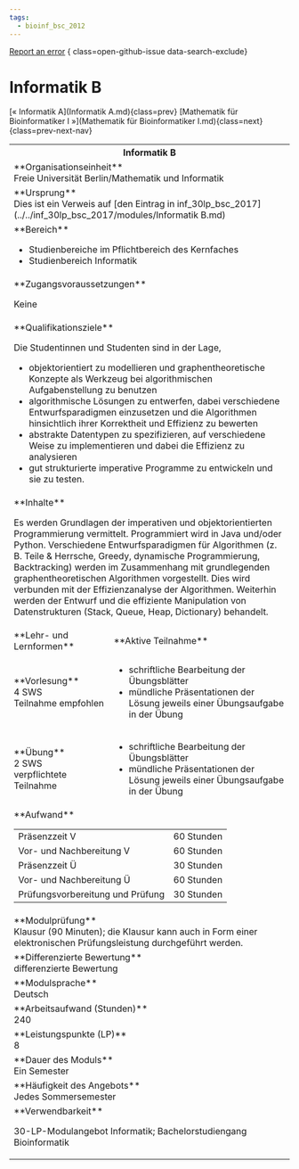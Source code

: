 ```yaml
---
tags:
  - bioinf_bsc_2012
---
```

[Report an error](https://github.com/SGSSGene/FUB-SUP/issues/new?title=Error%20in%20%22Informatik%20B%22&body=There%20seems%20to%20be%20an%20error%20in%20module%20%22Informatik%20B%22%2E%0A%0A%3CDescribe%20here%20a%20slightly%20more%20detailed%20description%20of%20what%20is%20wrong%3E&labels=bug)
{ class=open-github-issue data-search-exclude}

# Informatik B

[« Informatik A](Informatik A.md){class=prev}
[Mathematik für Bioinformatiker I »](Mathematik für Bioinformatiker I.md){class=next}
{class=prev-next-nav}

<table markdown id="moduledesc">
<tr markdown class="moduledesc_head"><th colspan="2">Informatik B </th></tr>
<tr markdown><td colspan="2">**Organisationseinheit**   <br>Freie Universität Berlin/Mathematik und Informatik</td></tr>
<tr markdown><td colspan="2">**Ursprung**<br>Dies ist ein Verweis auf [den Eintrag in inf_30lp_bsc_2017](../../inf_30lp_bsc_2017/modules/Informatik B.md)</td></tr>
<tr markdown><td colspan="2">**Bereich**<br>


- Studienbereiche im Pflichtbereich des Kernfaches
- Studienbereich Informatik

</td></tr>

<tr markdown><td colspan="2">**Zugangsvoraussetzungen** <br>

Keine


</td></tr>
<tr markdown><td colspan="2">**Qualifikationsziele**    <br>

Die Studentinnen und Studenten sind in der Lage,

- objektorientiert zu modellieren und graphentheoretische Konzepte als
  Werkzeug bei algorithmischen Aufgabenstellung zu benutzen
- algorithmische Lösungen zu entwerfen, dabei verschiedene
  Entwurfsparadigmen einzusetzen und die Algorithmen hinsichtlich ihrer
  Korrektheit und Effizienz zu bewerten
- abstrakte Datentypen zu spezifizieren, auf verschiedene Weise zu
  implementieren und dabei die Effizienz zu analysieren
- gut strukturierte imperative Programme zu entwickeln und sie zu testen.


</td></tr>
<tr markdown><td colspan="2">**Inhalte**                <br>

Es werden Grundlagen der imperativen und objektorientierten Programmierung
vermittelt. Programmiert wird in Java und/oder Python. Verschiedene
Entwurfsparadigmen für Algorithmen (z. B. Teile & Herrsche, Greedy,
dynamische Programmierung, Backtracking) werden im Zusammenhang mit
grundlegenden graphentheoretischen Algorithmen vorgestellt. Dies wird
verbunden mit der Effizienzanalyse der Algorithmen. Weiterhin werden der
Entwurf und die effiziente Manipulation von Datenstrukturen (Stack, Queue,
Heap, Dictionary) behandelt.


</td></tr>

<tr markdown><td>**Lehr- und Lernformen**</td><td>**Aktive Teilnahme**</td></tr>
<tr markdown><td> **Vorlesung** <br>4 SWS <br> Teilnahme empfohlen</td><td>

- schriftliche Bearbeitung der Übungsblätter
- mündliche Präsentationen der Lösung jeweils einer Übungsaufgabe in der Übung
</td></tr>
<tr markdown><td> **Übung** <br>2 SWS <br> verpflichtete Teilnahme</td><td>

- schriftliche Bearbeitung der Übungsblätter
- mündliche Präsentationen der Lösung jeweils einer Übungsaufgabe in der Übung
</td></tr>
<tr markdown><td colspan="2">**Aufwand**                <br>
<table class="aufwand_table">
<tr><td>Präsenzzeit V</td><td>60 Stunden</td></tr>
<tr><td>Vor- und Nachbereitung V</td><td>60 Stunden</td></tr>
<tr><td>Präsenzzeit Ü</td><td>30 Stunden</td></tr>
<tr><td>Vor- und Nachbereitung Ü</td><td>60 Stunden</td></tr>
<tr><td>Prüfungsvorbereitung und Prüfung</td><td>30 Stunden</td></tr>
</table>

</td></tr>
<tr markdown><td colspan="2">**Modulprüfung**             <br>Klausur (90 Minuten); die Klausur kann auch in Form einer elektronischen
Prüfungsleistung durchgeführt werden.


</td></tr>
<tr markdown><td colspan="2">**Differenzierte Bewertung** <br>differenzierte Bewertung

</td></tr>
<tr markdown><td colspan="2">**Modulsprache**             <br>Deutsch</td></tr>
<tr markdown><td colspan="2">**Arbeitsaufwand (Stunden)** <br>240</td></tr>
<tr markdown><td colspan="2">**Leistungspunkte (LP)**     <br>8</td></tr>
<tr markdown><td colspan="2">**Dauer des Moduls**         <br>Ein Semester</td></tr>
<tr markdown><td colspan="2">**Häufigkeit des Angebots**  <br>Jedes Sommersemester</td></tr>
<tr markdown><td colspan="2">**Verwendbarkeit**           <br>

30-LP-Modulangebot Informatik; Bachelorstudiengang Bioinformatik


</td></tr>

</table>
